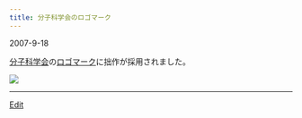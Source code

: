 ```yaml
---
title: 分子科学会のロゴマーク
---
```

2007-9-18

[分子科学会](http://www.molsci.jp/)の[ロゴマーク](/ロゴマーク)に拙作が採用されました。

![](molsci.png)

<!--  -->




----
[Edit](https://github.com/vitroid/vitroid.github.io/edit/master/MD/分子科学会のロゴマーク.md)
